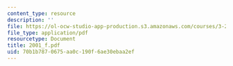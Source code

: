 ```yaml
---
content_type: resource
description: ''
file: https://ol-ocw-studio-app-production.s3.amazonaws.com/courses/3-20-materials-at-equilibrium-sma-5111-fall-2003/70b1b7870675aa0c190f6ae30ebaa2ef_2001_f.pdf
file_type: application/pdf
resourcetype: Document
title: 2001_f.pdf
uid: 70b1b787-0675-aa0c-190f-6ae30ebaa2ef
---
```

